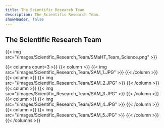 ```yaml
---
title: The Scientific Research Team
description: The Scientific Research Team.
showHeader: false
---
```


## The Scientific Research Team

{{< img src="/images/Scientific_Research_Team/SMaHT_Team_Science.png" >}}

{{< columns count=3 >}}
{{< column >}}
{{< img src="/images/Scientific_Research_Team/SAM_1.JPG" >}}
{{< /column >}}
{{< column >}}
{{< img src="/images/Scientific_Research_Team/SAM_2.JPG" >}}
{{< /column >}}{{< column >}}
{{< img src="/images/Scientific_Research_Team/SAM_3.JPG" >}}
{{< /column >}}{{< column >}}
{{< img src="/images/Scientific_Research_Team/SAM_4.JPG" >}}
{{< /column >}}{{< column >}}
{{< img src="/images/Scientific_Research_Team/SAM_5.JPG" >}}
{{< /column >}}
{{< /columns  >}}

